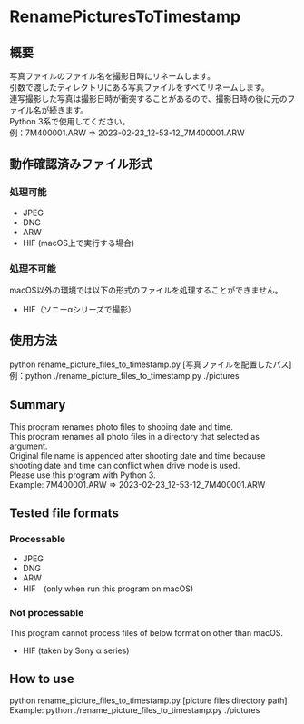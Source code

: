 # RenamePicturesToTimestamp
## 概要
写真ファイルのファイル名を撮影日時にリネームします。  
引数で渡したディレクトリにある写真ファイルをすべてリネームします。  
連写撮影した写真は撮影日時が衝突することがあるので、撮影日時の後に元のファイル名が続きます。  
Python 3系で使用してください。  
例：7M400001.ARW => 2023-02-23_12-53-12_7M400001.ARW  
## 動作確認済みファイル形式
### 処理可能
- JPEG
- DNG
- ARW
- HIF (macOS上で実行する場合)
### 処理不可能
macOS以外の環境では以下の形式のファイルを処理することができません。
- HIF（ソニーαシリーズで撮影）
## 使用方法
python rename_picture_files_to_timestamp.py [写真ファイルを配置したパス]  
例：python ./rename_picture_files_to_timestamp.py ./pictures

## Summary
This program renames photo files to shooing date and time.  
This program renames all photo files in a directory that selected as argument.  
Original file name is appended after shooting date and time because shooting date and time can conflict when drive mode is used.  
Please use this program with Python 3.  
Example: 7M400001.ARW => 2023-02-23_12-53-12_7M400001.ARW  
## Tested file formats
### Processable
- JPEG
- DNG
- ARW
- HIF　(only when run this program on macOS)
### Not processable
This program cannot process files of below format on other than macOS.
- HIF (taken by Sony α series)
## How to use
python rename_picture_files_to_timestamp.py [picture files directory path]  
Example: python ./rename_picture_files_to_timestamp.py ./pictures
